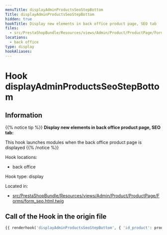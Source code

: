 ```yaml
---
menuTitle: displayAdminProductsSeoStepBottom
Title: displayAdminProductsSeoStepBottom
hidden: true
hookTitle: Display new elements in back office product page, SEO tab
files:
  - src/PrestaShopBundle/Resources/views/Admin/Product/ProductPage/Forms/form_seo.html.twig
locations:
  - back office
type: display
hookAliases:
---
```


# Hook displayAdminProductsSeoStepBottom

## Information

{{% notice tip %}}
**Display new elements in back office product page, SEO tab:** 

This hook launches modules when the back office product page is displayed
{{% /notice %}}

Hook locations: 
  - back office

Hook type: display

Located in: 
  - [src/PrestaShopBundle/Resources/views/Admin/Product/ProductPage/Forms/form_seo.html.twig](https://github.com/PrestaShop/PrestaShop/blob/8.0.x/src/PrestaShopBundle/Resources/views/Admin/Product/ProductPage/Forms/form_seo.html.twig)

## Call of the Hook in the origin file

```php
{{ renderhook('displayAdminProductsSeoStepBottom', { 'id_product': productId }) }}
```